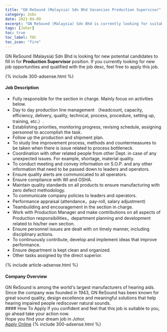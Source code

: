 ```yaml
---
title: "GN ReSound (Malaysia) Sdn Bhd Vacancies Production Supervisor" 
category: Jobs 
date: 2021-04-09 
excerpt: "GN ReSound (Malaysia) Sdn Bhd is currently looking for suitable person to fill in the Production Supervisor which based in Johor" 
tags: [Johor] 
toc: true 
toc_label: TOC 
toc_icon: "fire" 
--- 
```


<p>GN ReSound (Malaysia) Sdn Bhd is looking for new potential candidates to fill in for <b>Production Supervisor</b> position. If you currently looking for new job opportunities and qualified with the job desc, feel free to apply this job.
</p>{% include 300-adsense.html %} 
<div><div><h4>Job Description</h4></div><div><div><span><div><ul><li>Fully responsible for the section in charge. Mainly focus on activities below.</li><li>Day to day production line management &#65288;headcount, capacity, efficiency, delivery, quality, technical, process, procedure, setting up, training, etc.&#65289;.</li><li>Establishing priorities, monitoring progress, revising schedule, assigning personnel to accomplish the task.</li><li>Follow up the production and shipment plan.</li><li>To study line improvement process, methods and countermeasures to be taken when there is issue related to process bottleneck.</li><li>Coordination with other related people from other Dept. in case of any unexpected issues. For example, shortage, material quality.</li><li>To conduct meeting and convey information on S.O.P. and any other information that need to be passed down to leaders and operators.</li><li>Ensure quality alerts are communicated to all operators.</li><li>Ensure compliance with WI and OSHA.</li><li>Maintain quality standards on all products to ensure manufacturing with zero defect methodology.</li><li>To communicate company policies to leaders and operators.</li><li>Performance appraisal (attendance&#65292;pay-roll, salary adjustment)</li><li>Teambuilding and encouragement in the section in charge.</li><li>Work with Production Manager and make contributions on all aspects of Production responsibilities&#65292;department planning and development related to his/her own section.</li><li>Ensure personnel issues are dealt with on timely manner, including disciplinary actions.</li><li>To continuously contribute, develop and implement ideas that improve performance.</li><li>Ensure department is kept clean and organized.</li><li>Other tasks assigned by the direct superior.</li></ul></div></span></div></div></div> 
{% include article-adsense.html %} 
<div><div><h4>Company Overview</h4></div><div><div><span><div><div>
<div>GN ReSound is among the world's largest manufacturers of hearing aids. Since the company was founded in 1943, GN ReSound has been known for great sound quality, design excellence and meaningful solutions that help hearing impaired people rediscover natural sounds.</div>
</div></div></span></div></div></div> 
#### How To Apply 
If you confident and feel that this job is suitable to you, go ahead take your action now. <br/> 
Hope you find your dream job in Johor. <br/> 
<a href="https://www.jobstreet.com.my/en/job/production-supervisor-4533432?jobId=jobstreet-my-job-4533432&" class="btn btn--info" target="_blank" rel="nofollow noopenner">Apply Online</a> 
{% include 300-adsense.html %} 